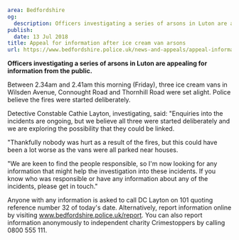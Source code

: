 ```yaml
area: Bedfordshire
og:
  description: Officers investigating a series of arsons in Luton are appealing for information from the public.
publish:
  date: 13 Jul 2018
title: Appeal for information after ice cream van arsons
url: https://www.bedfordshire.police.uk/news-and-appeals/appeal-information-ice-cream-van-arsons-july2018
```

**Officers investigating a series of arsons in Luton are appealing for information from the public.**

Between 2.34am and 2.41am this morning (Friday), three ice cream vans in Wilsden Avenue, Connought Road and Thornhill Road were set alight. Police believe the fires were started deliberately.

Detective Constable Cathie Layton, investigating, said: "Enquiries into the incidents are ongoing, but we believe all three were started deliberately and we are exploring the possibility that they could be linked.

"Thankfully nobody was hurt as a result of the fires, but this could have been a lot worse as the vans were all parked near houses.

"We are keen to find the people responsible, so I'm now looking for any information that might help the investigation into these incidents. If you know who was responsible or have any information about any of the incidents, please get in touch."

Anyone with any information is asked to call DC Layton on 101 quoting reference number 32 of today's date. Alternatively, report information online by visiting www.bedfordshire.police.uk/report. You can also report information anonymously to independent charity Crimestoppers by calling 0800 555 111.
